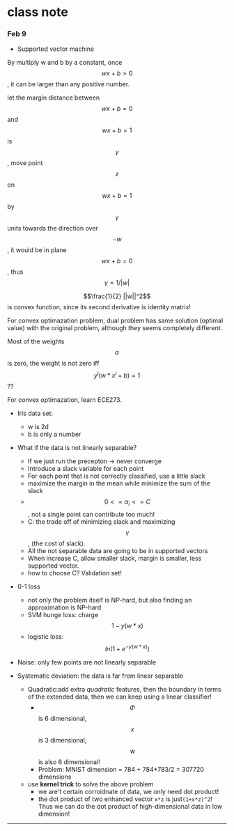 # class note

### Feb 9

* Supported vector machine

By multiply w and b by a constant, once $$wx+b>0$$, it can be larger than any positive number.

let the margin distance between $$wx+b=0$$ and $$wx+b=1$$ is $$\gamma$$,
move point $$z$$ on $$wx+b=1$$ by $$\gamma$$ units towards the direction over $$-w$$, it would be in plane $$wx+b=0$$, thus $$\gamma = 1 / |w|$$


$$\frac{1}{2} ||w||^2$$ is convex function, since its second derivative is identity matrix!

For convex optimazation problem, dual problem has same solution (optimal value) with the original problem, although they seems completely different.

Most of the weights $$\alpha$$ is zero, the weight is not zero iff $$y^i(w*x^i + b) = 1$$ ??

For convex optimazation, learn ECE273.


* Iris data set:
    * w is 2d
    * b is only a number
* What if the data is not linearly separable?
    * If we just run the precepton -> never converge
    * Introduce a slack variable for each point
    * For each point that is not correctly classified, use a little slack
    * maximize the margin in the mean while minimize the sum of the slack
    * $$0 <= \alpha_i <= C$$, not a single point can contribute too much!
    * C: the trade off of minimizing slack and maximizing $$\gamma$$, (the cost of slack).
    * All the not separable data are going to be in supported vectors
    * When increase C, allow smaller slack, margin is smaller, less supported vector.
    * how to choose C? Validation set!


* 0-1 loss
    * not only the problem itself is NP-hard, but also finding an approximation is NP-hard
    * SVM hunge loss: charge $$1-y(w*x)$$
    * logistic loss: $$ln(1 + e^{-y(w*x)})$$


* Noise: only few points are not linearly separable
* Systematic deviation: the data is far from linear separable
    * Quadratic:add extra *quadratic* features, then the boundary in terms of the extended data, then we can keep using a linear classifier!
        * $$\Phi$$ is 6 dimensional, $$x$$ is 3 dimensional, $$w$$ is also 6 dimensional!
        * Problem: MNIST dimension = 784 + 784*783/2 = 307720 dimensions
    * use **kernel trick** to solve the above problem
        * we are't certain corroidnate of data, we only need dot product!
        * the dot product of two enhanced vector `x*z` is just`(1+x*z)^2`! Thus we can do the dot product of high-dimensional data in low dimension! 

---

